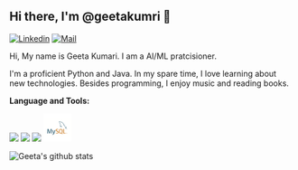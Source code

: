 ## Hi there, I'm @geetakumri 👋

[![Linkedin](https://img.shields.io/badge/-LinkedIn-blue?style=flat&logo=Linkedin&logoColor=white)](https://www.linkedin.com/in/nicholas-mccullum/)
[![Mail](https://img.shields.io/badge/Email-0078D4.svg?&style=for-the-badge&logo=Microsoft-Outlook&logoColor=white)](mailto:geeta.kumari06@outlook.com)
<br/>

Hi, My name is Geeta Kumari. I am a AI/ML pratcisioner. 

I'm a proficient Python and Java.
In my spare time, I love learning about new technologies. Besides programming, I enjoy music and reading books.

  
**Language and Tools:** 

<code><img height="50" src="https://github.com/konpa/devicon/blob/master/icons/python/python-original.svg"></code>
<code><img height="50" src="https://github.com/konpa/devicon/blob/master/icons/django/django-original.svg"></code>
<code><img height="50" src="https://github.com/konpa/devicon/blob/master/icons/java/java-original.svg"></code>
<code><img height="50" src="https://raw.githubusercontent.com/github/explore/80688e429a7d4ef2fca1e82350fe8e3517d3494d/topics/mysql/mysql.png"></code>

![Geeta's github stats](https://github-readme-stats.vercel.app/api?username=geetakumri&show_icons=true&theme=tokyonight)
